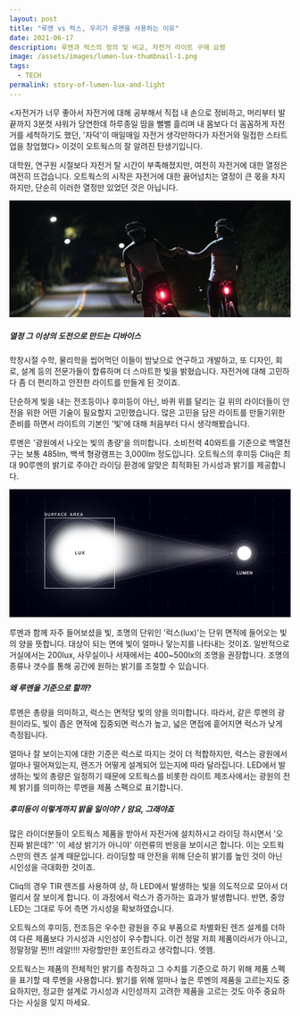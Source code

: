 ```yaml
---
layout: post
title: "루멘 vs 럭스, 우리가 루멘을 사용하는 이유"
date: 2021-06-17
description: 루멘과 럭스의 정의 및 비교, 자전거 라이트 구매 요령
image: /assets/images/lumen-lux-thumbnail-1.png
tags: 
  - TECH
permalink: story-of-lumen-lux-and-light
---
```


<자전거가 너무 좋아서 자전거에 대해 공부해서 직접 내 손으로 정비하고, 머리부터 발끝까지 3분컷 샤워가 당연한데 하루종일 땀을 뻘뻘 흘리며 내 몸보다 더 꼼꼼하게 자전거를 세척하기도 했던, '자덕'이 매일매일 자전거 생각만하다가 자전거와 밀접한 스타트업을 창업했다> 이것이 오트웍스의 잘 알려진 탄생기입니다. 

대학원, 연구원 시절보다 자전거 탈 시간이 부족해졌지만, 여전히 자전거에 대한 열정은 여전히 뜨겁습니다. 오트웍스의 시작은 자전거에 대한 끓어넘치는 열정이 큰 몫을 차지하지만, 단순히 이러한 열정만 있었던 것은 아닙니다. 

![오트웍스 공동창업자 강선혁 대표, 박재만 대표](/assets/images/lumen-lux-team.jpg)

##### 열정 그 이상의 도전으로 만드는 디바이스

학창시절 수학, 물리학을 씹어먹던 이들이 밤낮으로 연구하고 개발하고, 또 디자인, 회로, 설계 등의 전문가들이 합류하며 더 스마트한 빛을 밝혔습니다. 자전거에 대해 고민하다 좀 더 편리하고 안전한 라이트를 만들게 된 것이죠.

단순하게 빛을 내는 전조등이나 후미등이 아닌, 바퀴 위를 달리는 길 위의 라이더들이 안전을 위한 어떤 기술이 필요할지 고민했습니다. 많은 고민을 담은 라이트를 만들기위한 준비를 하면서 라이트의 기본인 '빛'에 대해 처음부터 다시 생각해봤습니다.

루멘은 '광원에서 나오는 빛의 총량'을 의미합니다. 소비전력 40와트를 기준으로 백열전구는 보통 485lm, 백색 형광램프는 3,000lm 정도입니다. 오트웍스의 후미등 Cliq은 최대 90루멘의 밝기로 주야간 라이딩 환경에 알맞은 최적화된 가시성과 밝기를 제공합니다.

![오트웍스에서는 사용자 편의와 기술의 전달력을 위해 루멘을 제품 스펙 기준으로 사용한다](/assets/images/lumen-lux-tech-2.jpg)

루멘과 함께 자주 들어보셨을 빛, 조명의 단위인 '럭스(lux)'는 단위 면적에 들어오는 빛의 양을 뜻합니다. 대상이 되는 면에 빛이 얼마나 닿는지를 나타내는 것이죠. 일반적으로 거실에서는 200lux, 사무실이나 서재에서는 400~500lx의 조명을 권장합니다. 조명의 종류나 갯수를 통해 공간에 원하는 밝기를 조절할 수 있습니다.

##### 왜 루멘을 기준으로 할까?

루멘은 총량을 의미하고, 럭스는 면적당 빛의 양을 의미합니다. 따라서, 같은 루멘의 광원이라도, 빛이 좁은 면적에 집중되면 럭스가 높고, 넓은 면접에 흩어지면 럭스가 낮게 측정됩니다. 

얼마나 잘 보이는지에 대한 기준은 럭스로 따지는 것이 더 적합하지만, 럭스는 광원에서 얼마나 떨어져있는지, 렌즈가 어떻게 설계되어 있는지에 따라 달라집니다. LED에서 발생하는 빛의 총량은 일정하기 때문에 오트웍스를 비롯한 라이트 제조사에서는 광원의 전체 밝기를 의미하는 루멘을 제품 스펙으로 표기합니다. 

##### 후미등이 이렇게까지 밝을 일이야? / 암요, 그래야죠

많은 라이더분들이 오트웍스 제품을 받아서 자전거에 설치하시고 라이딩 하시면서 '오 진짜 밝은데?' '이 세상 밝기가 아니야' 이런류의 반응을 보이시곤 합니다. 이는 오트웍스만의 렌즈 설계 때문입니다. 라이딩할 때 안전을 위해 단순히 밝기를 높인 것이 아닌 시인성을 극대화한 것이죠. 

Cliq의 경우 TIR 렌즈를 사용하여 상, 하 LED에서 발생하는 빛을 의도적으로 모아서 더 멀리서 잘 보이게 합니다. 이 과정에서 럭스가 증가하는 효과가 발생합니다. 반면, 중앙 LED는 그대로 두어 측면 가시성을 확보하였습니다.

오트웍스의 후미등, 전조등은 우수한 광원을 주요 부품으로 차별화된 렌즈 설계를 더하여 다른 제품보다 가시성과 시인성이 우수합니다. 이건 정말 저희 제품이라서가 아니고, 정말정말 찐!!! 레알!!!! 자랑할만한 포인트라고 생각합니다. 엣헴. 

오트웍스는 제품의 전체적인 밝기를 측정하고 그 수치를 기준으로 하기 위해 제품 스펙을 표기할 때 루멘을 사용합니다. 밝기를 위해 얼마나 높은 루멘의 제품을 고르는지도 중요하지만, 정교한 설계로 가시성과 시인성까지 고려한 제품을 고르는 것도 아주 중요하다는 사실을 잊지 마세요.
